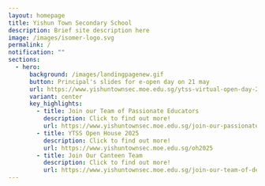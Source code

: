 ```yaml
---
layout: homepage
title: Yishun Town Secondary School
description: Brief site description here
image: /images/isomer-logo.svg
permalink: /
notification: ""
sections:
  - hero:
      background: /images/landingpagenew.gif
      button: Principal's slides for e-open day on 21 may
      url: https://www.yishuntownsec.moe.edu.sg/ytss-virtual-open-day-2025/
      variant: center
      key_highlights:
        - title: Join our Team of Passionate Educators
          description: Click to find out more!
          url: https://www.yishuntownsec.moe.edu.sg/join-our-passionate-educators/
        - title: YTSS Open House 2025
          description: Click to find out more!
          url: https://www.yishuntownsec.moe.edu.sg/oh2025
        - title: Join Our Canteen Team
          description: Click to find out more!
          url: https://www.yishuntownsec.moe.edu.sg/join-our-team-of-dedicated-canteen-vendors/
---
```

